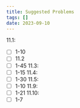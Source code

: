 ```yaml
---
title: Suggested Problems
tags: []
date: 2023-09-10
---
```

11.1: 
- [ ] 1-10
- [ ] 11.2
- [ ] 1-45
11.3: 
- [ ] 1-15
11.4: 
- [ ] 1-30
11.5: 
- [ ] 1-10
11.9: 
- [ ] 1-21
11.10: 
- [ ] 1-7
